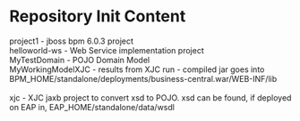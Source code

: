 Repository Init Content
=======================

project1 - jboss bpm 6.0.3 project<br>
helloworld-ws - Web Service implementation project<br>
MyTestDomain - POJO Domain Model<br>
MyWorkingModelXJC - results from XJC run - compiled jar goes into BPM_HOME/standalone/deployments/business-central.war/WEB-INF/lib<br><br>
xjc - XJC jaxb project to convert xsd to POJO.  xsd can be found, if deployed on EAP in, EAP_HOME/standalone/data/wsdl<br><br>


